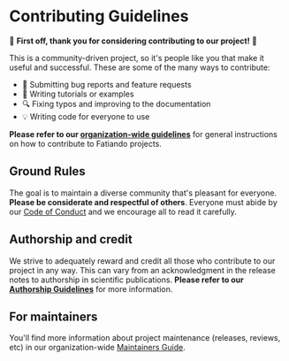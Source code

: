 # Contributing Guidelines

:tada: **First off, thank you for considering contributing to our project!** :tada:

This is a community-driven project, so it's people like you that make it useful
and successful.
These are some of the many ways to contribute:

* :bug: Submitting bug reports and feature requests
* :memo: Writing tutorials or examples
* :mag: Fixing typos and improving to the documentation
* :bulb: Writing code for everyone to use

**Please refer to our [organization-wide guidelines][contrib]**
for general instructions on how to contribute to Fatiando projects.

## Ground Rules

The goal is to maintain a diverse community that's pleasant for everyone.
**Please be considerate and respectful of others**.
Everyone must abide by our [Code of Conduct][coc] and we encourage all to read
it carefully.

## Authorship and credit

We strive to adequately reward and credit all those who contribute to our
project in any way.
This can vary from an acknowledgment in the release notes to authorship in
scientific publications.
**Please refer to our [Authorship Guidelines][authorship]** for more
information.

## For maintainers

You'll find more information about project maintenance (releases, reviews, etc)
in our organization-wide [Maintainers Guide][maintenance].

[coc]: https://github.com/fatiando/community/blob/main/CODE_OF_CONDUCT.md
[contrib]: https://github.com/fatiando/community/blob/main/CONTRIBUTING.md
[maintenance]: https://github.com/fatiando/community/blob/main/MAINTENANCE.md
[authorship]: https://github.com/fatiando/community/blob/main/AUTHORSHIP.md
